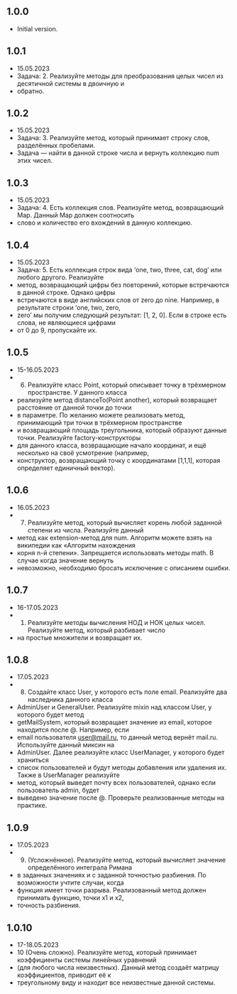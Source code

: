 ## 1.0.0

- Initial version.

## 1.0.1
- 15.05.2023
- Задача: 2. Реализуйте методы для преобразования целых чисел из десятичной системы в двоичную и 
- обратно.

## 1.0.2
- 15.05.2023 
- Задача: 3. Реализуйте метод, который принимает строку слов, разделённых пробелами. 
- Задача — найти в данной строке числа и вернуть коллекцию num этих чисел.

## 1.0.3
- 15.05.2023
- Задача: 4. Есть коллекция слов. Реализуйте метод, возвращающий Map. Данный Map должен соотносить 
- слово и количество его вхождений в данную коллекцию.

## 1.0.4
- 15.05.2023
- Задача: 5. Есть коллекция строк вида ‘one, two, three, cat, dog’ или любого другого. Реализуйте 
- метод, возвращающий цифры без повторений, которые встречаются в данной строке. Однако цифры 
- встречаются в виде английских слов от zero до nine. Например, в результате строки ‘one, two, zero,
- zero’ мы получим следующий результат: [1, 2, 0]. Если в строке есть слова, не являющиеся цифрами 
- от 0 до 9, пропускайте их.

## 1.0.5
- 15-16.05.2023
- 6. Реализуйте класс Point, который описывает точку в трёхмерном пространстве. У данного класса 
- реализуйте метод distanceTo(Point another), который возвращает расстояние от данной точки до точки 
- в параметре. По желанию можете реализовать метод, принимающий три точки в трёхмерном пространстве
- и возвращающий площадь треугольника, который образуют данные точки. Реализуйте factory-конструкторы
- для данного класса, возвращающие начало координат, и ещё несколько на своё усмотрение (например,
- конструктор, возвращающий точку с координатами [1,1,1], которая определяет единичный вектор).

## 1.0.6
- 16.05.2023
- 7. Реализуйте метод, который вычисляет корень любой заданной степени из числа. Реализуйте данный 
- метод как extension-метод для num. Алгоритм можете взять на википедии как «Алгоритм нахождения 
- корня n-й степени». Запрещается использовать методы math. В случае когда значение вернуть 
- невозможно, необходимо бросать исключение с описанием ошибки.

## 1.0.7
- 16-17.05.2023
- 1.  Реализуйте методы вычисления НОД и НОК целых чисел. Реализуйте метод, который разбивает число
- на простые множители и возвращает их.

## 1.0.8
- 17.05.2023
- 8. Создайте класс User, у которого есть поле email. Реализуйте два наследника данного класса
- AdminUser и GeneralUser. Реализуйте mixin над классом User, у которого будет метод
- getMailSystem, который возвращает значение из email, которое находится после @. Например, если
- email пользователя user@mail.ru, то данный метод вернёт mail.ru. Используйте данный миксин на
- AdminUser. Далее реализуйте класс UserManager<T extends User>, у которого будет храниться
- список пользователей и будут методы добавления или удаления их. Также в UserManager реализуйте
- метод, который выведет почту всех пользователей, однако если пользователь admin, будет
- выведено значение после @. Проверьте реализованные методы на практике.

## 1.0.9
- 17.05.2023
- 9. (Усложнённое). Реализуйте метод, который вычисляет значение определённого интеграла Римана
- в заданных значениях и с заданной точностью разбиения. По возможности учтите случаи, когда
- функция имеет точки разрыва. Реализованный метод должен принимать функцию, точки x1 и x2,
- точность разбиения.

## 1.0.10
- 17-18.05.2023
- 10 (Очень сложно). Реализуйте метод, который принимает коэффициенты системы линейных уравнений
- (для любого числа неизвестных). Данный метод создаёт матрицу коэффициентов, приводит её к
- треугольному виду и находит все неизвестные данной системы.